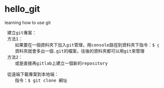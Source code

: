 # hello_git
learning how to use git
 <pre>
 建立git專案：
 方法1：
 	如果要在一個資料夾下加入git管理，用console路徑到資料夾下指令：$ git init
 	資料夾就會多出一個.git的檔案，往後的資料夾都可以用git來管理
 方法2：
 	或是直接再gitlab上建立一個新的repository

 從遠端下載專案到本地端：
 	指令：$ git clone 網址
</pre>
